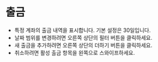 # **출금**

- 특정 계좌의 출금 내역을 표시합니다. 기본 설정은 30일입니다.
- 날짜 범위를 변경하려면 오른쪽 상단의 필터 버튼을 클릭하세요.
- 새 출금을 추가하려면 오른쪽 상단의 더하기 버튼을 클릭하세요.
- 취소하려면 활성 출금 항목을 왼쪽으로 스와이프하세요.